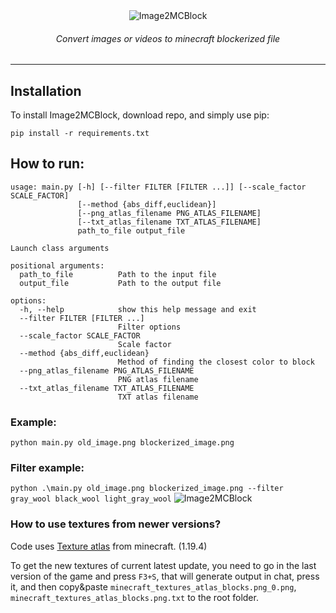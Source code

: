 <center>
<img src="https://github.com/Vazno/Image2MCBlock/assets/96925396/b81e703f-14b4-434e-835b-6926649f0971" alt="Image2MCBlock">
</center>
<h6 align="center">Convert images or videos to minecraft blockerized file</h6>

---
## Installation
To install Image2MCBlock, download repo, and simply use pip:

`pip install -r requirements.txt`

## How to run:
```
usage: main.py [-h] [--filter FILTER [FILTER ...]] [--scale_factor SCALE_FACTOR]
               [--method {abs_diff,euclidean}]
               [--png_atlas_filename PNG_ATLAS_FILENAME]
               [--txt_atlas_filename TXT_ATLAS_FILENAME]
               path_to_file output_file

Launch class arguments

positional arguments:
  path_to_file          Path to the input file
  output_file           Path to the output file

options:
  -h, --help            show this help message and exit
  --filter FILTER [FILTER ...]
                        Filter options
  --scale_factor SCALE_FACTOR
                        Scale factor
  --method {abs_diff,euclidean}
                        Method of finding the closest color to block
  --png_atlas_filename PNG_ATLAS_FILENAME
                        PNG atlas filename
  --txt_atlas_filename TXT_ATLAS_FILENAME
                        TXT atlas filename
```
### Example:
`python main.py old_image.png blockerized_image.png`

### Filter example:
`python .\main.py old_image.png blockerized_image.png --filter gray_wool black_wool light_gray_wool`
<img src="https://github.com/Vazno/Image2MCBlock/assets/96925396/116781f7-a7f0-41b8-910b-931129c9f843" alt="Image2MCBlock">
</center>

### How to use textures from newer versions?
Code uses [Texture atlas](https://minecraft.fandom.com/wiki/Texture_atlas) from minecraft. (1.19.4)

To get the new textures of current latest update, you need to go in the last version of the game and press `F3+S`, that will generate output in chat, press it, and then copy&paste `minecraft_textures_atlas_blocks.png_0.png`, `minecraft_textures_atlas_blocks.png.txt` to the root folder.

